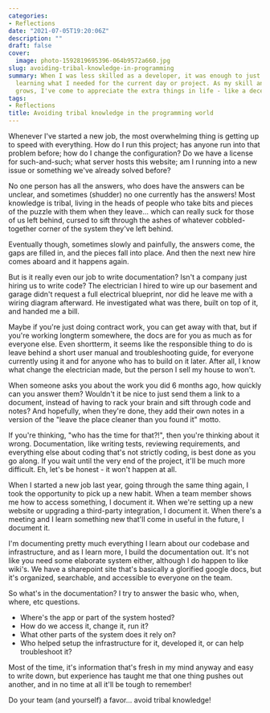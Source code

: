 ```yaml
---
categories:
- Reflections
date: "2021-07-05T19:20:06Z"
description: ""
draft: false
cover:
  image: photo-1592819695396-064b9572a660.jpg
slug: avoiding-tribal-knowledge-in-programming
summary: When I was less skilled as a developer, it was enough to just stay afloat,
  learning what I needed for the current day or project. As my skill and confidence
  grows, I've come to appreciate the extra things in life - like a decent set of docs.
tags:
- Reflections
title: Avoiding tribal knowledge in the programming world
---
```



Whenever I've started a new job, the most overwhelming thing is getting up to speed with everything. How do I run this project; has anyone run into that problem before; how do I change the configuration? Do we have a license for such-and-such; what server hosts this website; am I running into a new issue or something we've already solved before?

No one person has all the answers, who does have the answers can be unclear, and sometimes (shudder) no one currently has the answers! Most knowledge is tribal, living in the heads of people who take bits and pieces of the puzzle with them when they leave... which can really suck for those of us left behind, cursed to sift through the ashes of whatever cobbled-together corner of the system they've left behind.

Eventually though, sometimes slowly and painfully, the answers come, the gaps are filled in, and the pieces fall into place. And then the next new hire comes aboard and it happens again.

But is it really even our job to write documentation? Isn't a company just hiring us to write code? The electrician I hired to wire up our basement and garage didn't request a full electrical blueprint, nor did he leave me with a wiring diagram afterward. He investigated what was there, built on top of it, and handed me a bill.

Maybe if you're just doing contract work, you can get away with that, but if you're working longterm somewhere, the docs are for you as much as for everyone else. Even shortterm, it seems like the responsible thing to do is leave behind a short user manual and troubleshooting guide, for everyone currently using it and for anyone who has to build on it later. After all, I know what change the electrician made, but the person I sell my house to won't.

When someone asks you about the work you did 6 months ago, how quickly can you answer them? Wouldn't it be nice to just send them a link to a document, instead of having to rack your brain and sift through code and notes? And hopefully, when they're done, they add their own notes in a version of the "leave the place cleaner than you found it" motto.

If you're thinking, "who has the time for that?!", then you're thinking about it wrong. Documentation, like writing tests, reviewing requirements, and everything else about coding that's not strictly coding, is best done as you go along. If you wait until the very end of the project, it'll be much more difficult. Eh, let's be honest - it won't happen at all.

When I started a new job last year, going through the same thing again, I took the opportunity to pick up a new habit. When a team member shows me how to access something, I document it. When we're setting up a new website or upgrading a third-party integration, I document it. When there's a meeting and I learn something new that'll come in useful in the future, I document it.

I'm documenting pretty much everything I learn about our codebase and infrastructure, and as I learn more, I build the documentation out. It's not like you need some elaborate system either, although I do happen to like wiki's. We have a sharepoint site that's basically a glorified google docs, but it's organized, searchable, and accessible to everyone on the team.

So what's in the documentation? I try to answer the basic who, when, where, etc questions.

 * Where's the app or part of the system hosted?
 * How do we access it, change it, run it?
 * What other parts of the system does it rely on?
 * Who helped setup the infrastructure for it, developed it, or can help troubleshoot it?

Most of the time, it's information that's fresh in my mind anyway and easy to write down, but experience has taught me that one thing pushes out another, and in no time at all it'll be tough to remember!

Do your team (and yourself) a favor... avoid tribal knowledge!
